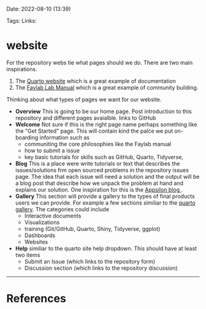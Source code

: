Date:  2022-08-10 (13:39)


Tags:
Links:

# website

For the repository webs tie what pages should we do. There are two main inspirations. 

1. The [Quarto website](https://quarto.org/) which is a great example of documentation
2. The [Faylab Lab Manual](https://thefaylab.github.io/lab-manual/) which is a great example of community building.

Thinking about what types of pages we want for our website. 
- **Overview** This is going to be our home page. Post introduction to this repository and different pages avaialble. links to GitHub
- **Welcome** Not sure if this is the right page name perhaps something like the "Get Started" page. This will contain kind the palce we put on-boarding information such as
	- communiting the core philosophies like the Faylab manual
	- how to submit a issue
	- key basic tutorials for skills such as GitHub, Quarto, Tidyverse,  
- **Blog** This is a place were write tutorials or text that describes the issues/solutions frm open sourced problems in the repository issues page. The idea that each issue will need a solution and the output will be a blog post that describe how we unpack the problem at hand and explains our solution. One inspiration for this is the [Appsilon blog ](https://appsilon.com/blog/).
- **Gallery** This section will provide a gallery to the types of final products users we can provide. For example a few sections similiar to the [quarto gallery](https://quarto.org/docs/gallery/). The categories could include
	- Interactive documents
	- Visualizations
	-  training (Git/GitHub, Quarto, Shiny, Tidyverse, ggplot)
	- Dashboards
	- Websites
- **Help** similiar to the quarto site help dropdown. This should have at least two items
	- Submit an Issue (which links to the repository form)
	- Discussion section (which links to the repository discussion)


___
# References
